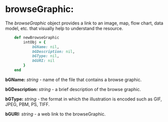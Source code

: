 # browseGraphic:

The *browseGraphic* object provides a link to an image, map, flow chart, data model, etc. that visually help to understand the resource.

````ruby
    def newBrowseGraphic
        intObj = {
            bGName: nil,
            bGDescription: nil,
            bGType: nil,
            bGURI: nil
        }
    end
````

__bGName:__ *string* - name of the file that contains a browse graphic.

__bGDescription:__ *string* - a brief description of the browse graphic.

__bGType:__ *string* - the format in which the illustration is encoded such as GIF, JPEG, PBM, PS, TIFF.

__bGURI:__ *string* - a web link to the browseGraphic.
